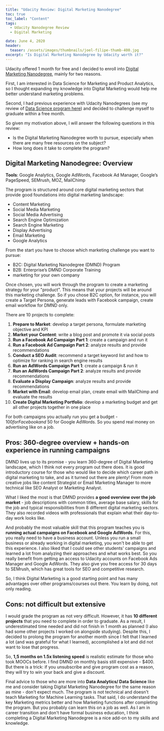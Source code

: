 ```yaml
---
title: "Udacity Review: Digital Marketing Nanodegree"
toc: true
toc_label: "Content"
tags:
  - Udacity Nanodegree Review
  - Digital Marketing

date: June 4, 2020
header:
  teaser: /assets/images/thumbnails/joel-filipe-thumb-400.jpg
excerpt: "Is Digital Marketing Nanodegree by Udacity worth it?"
---
```


Udacity offered 1 month for free and I decided to enroll into [Digital Marketing Nanodegree](https://www.udacity.com/course/digital-marketing-nanodegree--nd018), mainly for two reasons. 

First, I am interested in Data Science for Marketing and Product Analytics, so I thought expanding my knowledge into Digital Marketing would help me better understand marketing problems. 

Second, I had previous experience with Udacity Nanodegrees (see my review of [Data Science program here](/Udacity-Data-Science-Nanodegree/)) and decided to challenge myself to graduate within a free month.

So given my motivation above, I will answer the following questions in this review:
- Is the Digital Marketing Nanodegree worth to pursue, especially when there are many free resources on the subject?
- How long does it take to complete the program?

## Digital Marketing Nanodegree: Overview

**Tools**: Google Analytics, Google AdWords, Facebook Ad Manager, Google’s PageSpeed, SEMrush, MOZ, MailChimp

The program is structured around core digital marketing sectors that provide good foundations into digital marketing landscape:
- Content Marketing
- Social Media Marketing
- Social Media Advertising
- Search Engine Optimization
- Search Engine Marketing
- Display Advertising
- Email Marketing
- Google Analytics

From the start you have to choose which marketing challenge you want to pursue:
- B2C: Digital Marketing Nanodegree (DMND) Program 
- B2B: Enterprise’s DMND Corporate Training 
- marketing for your own company

Once chosen, you will work through the program to create a marketing strategy for your "product". This means that your projects will be around this marketing challenge. So if you chose B2C option, for instance, you will create a Target Persona, generate leads with Facebook campaign, create email workflow for DMND only. 

There are 10 projects to complete:
1. **Prepare to Market**: develop a target persona, formulate marketing objective and KPI
2. **Market your Content**: write a blog post and promote it via social posts
3. **Run a Facebook Ad Campaign Part 1**: create a campaign and run it
4. **Run a Facebook Ad Campaign Part 2**: analyze results and provide recommendations
5. **Conduct a SEO Audit**: recommend a target keyword list and how to optimize for ranking in search engine results 
6. **Run an AdWords Campaign Part 1**: create a campaign & run it
7. **Run an AdWords Campaign Part 2**: analyze results and provide recommendations
8. **Evaluate a Display Campaign**: analyze results and provide recommendations
9. **Market with Email**: develop email plan, create email with MailChimp and evaluate the results
10. **Create Digital Marketing Portfolio**: develop a marketing budget and get all other projects together in one place

For both campaigns you actually run you get a budget - $100 for Facebook and ~$50 for Google AdWords. So you spend real money on advertising like on a job. 


## Pros: 360-degree overview + hands-on experience in running campaigns

DMND lives up to its promise - you learn 360-degree of Digital Marketing landscape, which I think not every program out there does. It is good introductory course for those who would like to decide which career path in digital marketing to take, and as it turned out there are plenty! From more creative jobs like content Strategist or Email Marketing Manager to more technical like SEO Analyst or Marketing Analyst.

What I liked the most is that DMND provides **a good overview over the job market** - job descriptions with common titles, average base salary, skills for the job and typical responsibilities from 8 different digital marketing sectors. They also recorded videos with professionals that explain what their day-to-day work looks like. 

And probably the most valuable skill that this program teaches you is **running actual campaigns on Facebook and Google AdWords**. For this, you really need to have a business account. Unless you run a small business or already working in digital marketing, you won't be able to get this experience. I also liked that I could see other students' campaigns and learned a lot from analyzing their approaches and what works best. So you really benefit from getting an access to Udacity accounts on Facebook Ads Manager and Google AdWords. They also give you free access for 30 days to SEMrush, which has great tools for SEO and competitive research.

So, I think Digital Marketing is a good starting point and has many advantages over other programs/courses out there. You learn by doing, not only reading.

## Cons: not difficult but extensive 
I would grade the program as not very difficult. However, it has **10 different projects** that you need to complete in order to graduate. As a result, I underestimated time needed and did not finish in 1 month as planned (I also had some other projects I worked on alongside studying). Despite this, I decided to prolong the program for another month since I felt that I learned a lot (and was grateful for what I learned), accomplished a lot and did not want to lose that progress. 

So, **1,5 months on 1.5x listening speed** is realistic estimate for those who took MOOCs before. I find DMND on monthly basis still expensive - $400. But there is a trick: if you unsubscribe and give program cost as a reason, they will try to win your back and give a discount. 

Final advice to those who are more into **Data Analytics/ Data Science** like me and consider taking Digital Marketing Nanodegree for the same reason as mine - don't expect much. The program is not technical and doesn't teach Marketing for Machine Learning tasks. That said, I do understand the key Marketing metrics better and how Marketing functions after completing the program. But you probably can learn this on a job as well. As I am in career transition and don't have formal business education, I think completing a Digital Marketing Nanodegree is a nice add-on to my skills and knowledge. 
